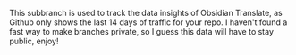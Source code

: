 This subbranch is used to track the data insights of Obsidian Translate, as Github only shows the last 14 days of traffic for your repo. I haven't found a fast way to make branches private, so I guess this data will have to stay public, enjoy!
